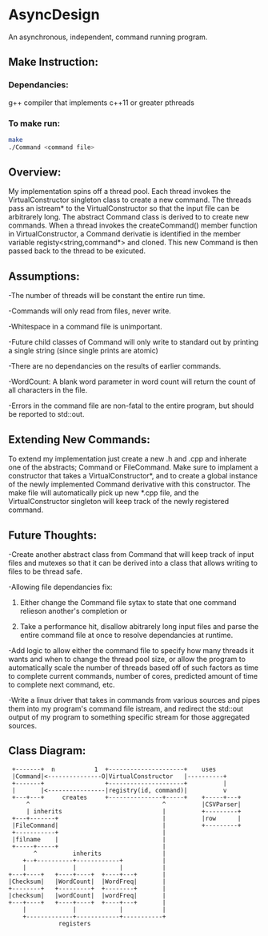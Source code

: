 # AsyncDesign
An asynchronous, independent, command running program.

## Make Instruction:

### Dependancies: 
g++ compiler that implements c++11 or greater
pthreads
### To make run:
```bash
make
./Command <command file>
```


## Overview:
My implementation spins off a thread pool. Each thread invokes the 
VirtualConstructor singleton class to create a new command. The threads pass an 
istream* to the VirtualConstructor so that the input file can be arbitrarely
long. The abstract Command class is derived to to create new commands. When a 
thread invokes the createCommand() member function in VirtualConstructor, a 
Command derivatie is identified in the member variable registy<string,command*>
and cloned. This new Command is then passed back to the thread to be exicuted.


## Assumptions:
-The number of threads will be constant the entire run time.

-Commands will only read from files, never write.

-Whitespace in a command file is unimportant.

-Future child classes of Command will only write to standard out by printing a single string (since single prints are atomic)

-There are no dependancies on the results of earlier commands.

-WordCount: A blank word parameter in word count will return the count of all characters in the file.

-Errors in the command file are non-fatal to the entire program, but should be reported to std::out.


## Extending New Commands:

To extend my implementation just create a new <class>.h and <class>.cpp and inherate one of the abstracts; Command or FileCommand. Make sure to implament a constructor that takes a VirtualConstructor*, and to create a global instance of the newly implemented Command derivative with this constructor. The make file will automatically pick up new *.cpp file, and the VirtualConstructor singleton
will keep track of the newly registered command.


## Future Thoughts:

-Create another abstract class from Command that will keep track of input files	and mutexes so that it can be derived into a class that allows writing to files to be thread safe.


-Allowing file dependancies fix:

1. Either change the Command file sytax to state that one command relieson another's completion or

2. Take a performance hit, disallow abitrarely long input files and parse the entire command file at once to resolve dependancies at runtime.


-Add logic to allow either the command file to specify how many threads it wants and when to change the thread pool size, or allow the program to automatically scale the number of threads based off of such factors as time to complete current commands, number of cores, predicted amount of time to complete next command, etc.


-Write a linux driver that takes in commands from various sources and pipes them into my program's command file istream, and redirect the std::out output of my program to something specific stream for those aggregated sources.


## Class Diagram: 

```
 +-------+  n           1  +---------------------+    uses
 |Command|<---------------O|VirtualConstructor   |----------+
 +-------+                 +---------------------+          |
 |       |<----------------|registry(id, command)|          v
 +---+---+     creates     +---------------+-----+    +-----+---+
     ^                                     ^          |CSVParser|
     | inherits                            |          +---------+
 +---+-------+                             |          |row      |
 |FileCommand|                             |          +---------+
 +-----------+                             |
 |filname    |                             |
 +-----+-----+                             |
       ^          inherits                 |
    +--+----------+------------+           |
    |             |            |           |
+---+----+   +----+----+  +----+---+       |
|Checksum|   |WordCount|  |WordFreq|       |
+--------+   +---------+  +--------+       |
|checksum|   |wordCount|  |wordFreq|       |
+---+----+   +----+----+  +----+---+       |
    |             |            |           |
    +-------------+------------+-----------+
              registers
```
